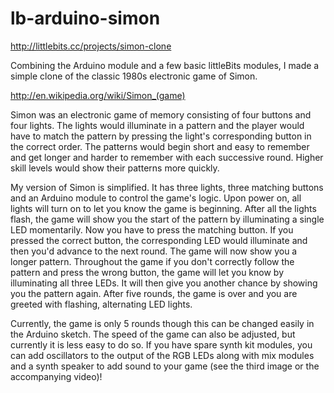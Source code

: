 lb-arduino-simon
================

http://littlebits.cc/projects/simon-clone

Combining the Arduino module and a few basic littleBits modules, I made a simple clone of the classic 1980s electronic game of Simon.

http://en.wikipedia.org/wiki/Simon_(game)

Simon was an electronic game of memory consisting of four buttons and four lights. The lights would illuminate in a pattern and the player would have to match the pattern by pressing the light's corresponding button in the correct order. The patterns would begin short and easy to remember and get longer and harder to remember with each successive round. Higher skill levels would show their patterns more quickly.

My version of Simon is simplified. It has three lights, three matching buttons and an Arduino module to control the game's logic. Upon power on, all lights will turn on to let you know the game is beginning. After all the lights flash, the game will show you the start of the pattern by illuminating a single LED momentarily. Now you have to press the matching button. If you pressed the correct button, the corresponding LED would illuminate and then you'd advance to the next round. The game will now show you a longer pattern. Throughout the game if you don't correctly follow the pattern and press the wrong button, the game will let you know by illuminating all three LEDs. It will then give you another chance by showing you the pattern again. After five rounds, the game is over and you are greeted with flashing, alternating LED lights.

Currently, the game is only 5 rounds though this can be changed easily in the Arduino sketch. The speed of the game can also be adjusted, but currently it is less easy to do so. If you have spare synth kit modules, you can add oscillators to the output of the RGB LEDs along with mix modules and a synth speaker to add sound to your game (see the third image or the accompanying video)!
